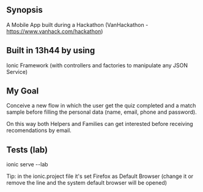 ## Synopsis
A Mobile App built during a Hackathon (VanHackathon - https://www.vanhack.com/hackathon)

## Built in 13h44 by using

Ionic Framework (with controllers and factories to manipulate any JSON Service)

## My Goal

Conceive a new flow in which the user get the quiz completed and a match sample before filling the personal data (name, email, phone and password).

On this way both Helpers and Families can get interested before receiving recomendations by email. 

## Tests (lab)

ionic serve --lab

Tip: in the ionic.project file it's set Firefox as Default Browser (change it or remove the line and the system default browser will be opened)
